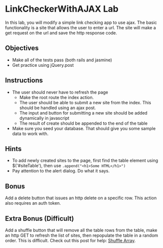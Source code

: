 # LinkCheckerWithAJAX Lab

In this lab, you will modify a simple link checking app to use ajax. The basic functionality is a site that allows the user to enter a url.  The site will make a get request on the url and save the http response code.

## Objectives

* Make all of the tests pass (both rails and jasmine)
* Get practice using jQuery.post


## Instructions

* The user should never have to refresh the page
	* Make the root route the index action.
	* The user should be able to submit a new site from the index.  This should be handled using an ajax post.
	* The input and button for submitting a new site should be added dynamically in javascript
	* The result of create should be appended to the end of the table
* Make sure you seed your database.  That should give you some sample data to work with.

## Hints

* To add newly created sites to the page, first find the table element using $('#siteTable'), then use ```.append("<h1>Some HTML</h1>")```
* Pay attention to the alert dialog.  Do what it says.


## Bonus

Add a delete button that issues an http delete on a specific row.  This action also requires an auth token.

## Extra Bonus (Difficult)

Add a shuffle button that will remove all the table rows from the table, make an http GET to refresh the list of sites, then repopulate the table in a random order.  This is difficult.  Check out this post for help: [Shuffle Array](http://stackoverflow.com/questions/2450954/how-to-randomize-shuffle-a-javascript-array).
